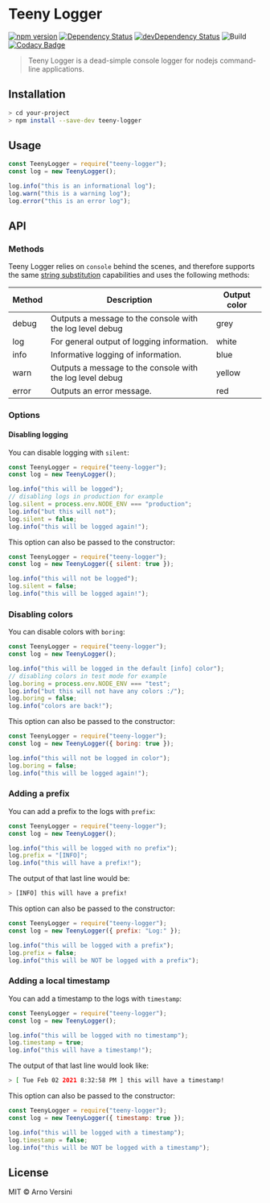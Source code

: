 # Teeny Logger

[![npm version](https://badge.fury.io/js/teeny-logger.svg)](https://badge.fury.io/js/teeny-logger)
<a href="https://david-dm.org/aversini/teeny-logger"><img src="https://david-dm.org/aversini/teeny-logger.svg" alt="Dependency Status"></a>
<a href="https://david-dm.org/aversini/teeny-logger/?type=dev"><img src="https://david-dm.org/aversini/teeny-logger/dev-status.svg" alt="devDependency Status"></a> ![Build](https://github.com/aversini/teeny-logger/workflows/coverage/badge.svg) [![Codacy Badge](https://app.codacy.com/project/badge/Grade/b93bc5e55c0c478aa3339f66ea69f078)](https://www.codacy.com/gh/aversini/teeny-logger/dashboard?utm_source=github.com&utm_medium=referral&utm_content=aversini/teeny-logger&utm_campaign=Badge_Grade)

> Teeny Logger is a dead-simple console logger for nodejs command-line applications.

## Installation

```sh
> cd your-project
> npm install --save-dev teeny-logger
```

## Usage

```js
const TeenyLogger = require("teeny-logger");
const log = new TeenyLogger();

log.info("this is an informational log");
log.warn("this is a warning log");
log.error("this is an error log");
```

## API

### Methods

Teeny Logger relies on `console` behind the scenes, and therefore supports the same [string substitution](https://developer.mozilla.org/en-US/docs/Web/API/console#Using_string_substitutions) capabilities and uses the following methods:

| Method | Description                                               | Output color |
| ------ | --------------------------------------------------------- | ------------ |
| debug  | Outputs a message to the console with the log level debug | grey         |
| log    | For general output of logging information.                | white        |
| info   | Informative logging of information.                       | blue         |
| warn   | Outputs a message to the console with the log level debug | yellow       |
| error  | Outputs an error message.                                 | red          |

### Options

#### Disabling logging

You can disable logging with `silent`:

```js
const TeenyLogger = require("teeny-logger");
const log = new TeenyLogger();

log.info("this will be logged");
// disabling logs in production for example
log.silent = process.env.NODE_ENV === "production";
log.info("but this will not");
log.silent = false;
log.info("this will be logged again!");
```

This option can also be passed to the constructor:

```js
const TeenyLogger = require("teeny-logger");
const log = new TeenyLogger({ silent: true });

log.info("this will not be logged");
log.silent = false;
log.info("this will be logged again!");
```

### Disabling colors

You can disable colors with `boring`:

```js
const TeenyLogger = require("teeny-logger");
const log = new TeenyLogger();

log.info("this will be logged in the default [info] color");
// disabling colors in test mode for example
log.boring = process.env.NODE_ENV === "test";
log.info("but this will not have any colors :/");
log.boring = false;
log.info("colors are back!");
```

This option can also be passed to the constructor:

```js
const TeenyLogger = require("teeny-logger");
const log = new TeenyLogger({ boring: true });

log.info("this will not be logged in color");
log.boring = false;
log.info("this will be logged again!");
```

### Adding a prefix

You can add a prefix to the logs with `prefix`:

```js
const TeenyLogger = require("teeny-logger");
const log = new TeenyLogger();

log.info("this will be logged with no prefix");
log.prefix = "[INFO]";
log.info("this will have a prefix!");
```

The output of that last line would be:

```sh
> [INFO] this will have a prefix!
```

This option can also be passed to the constructor:

```js
const TeenyLogger = require("teeny-logger");
const log = new TeenyLogger({ prefix: "Log:" });

log.info("this will be logged with a prefix");
log.prefix = false;
log.info("this will be NOT be logged with a prefix");
```

### Adding a local timestamp

You can add a timestamp to the logs with `timestamp`:

```js
const TeenyLogger = require("teeny-logger");
const log = new TeenyLogger();

log.info("this will be logged with no timestamp");
log.timestamp = true;
log.info("this will have a timestamp!");
```

The output of that last line would look like:

```sh
> [ Tue Feb 02 2021 8:32:58 PM ] this will have a timestamp!
```

This option can also be passed to the constructor:

```js
const TeenyLogger = require("teeny-logger");
const log = new TeenyLogger({ timestamp: true });

log.info("this will be logged with a timestamp");
log.timestamp = false;
log.info("this will be NOT be logged with a timestamp");
```

## License

MIT © Arno Versini
